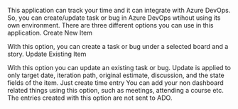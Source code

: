 This application can track your time and it can integrate with Azure DevOps. So, you can create/update task or bug in Azure DevOps wtihout using its own environment. There are three different options you can use in this application.
Create New Item

With this option, you can create a task or bug under a selected board and a story.
Update Existing Item

With this option you can update an existing task or bug. Update is applied to only target date, iteration path, original estimate, discussion, and the state fields of the item.
Just create time entry
You can add your non dashboard related things using this option, such as meetings, attending a course etc. The entries created with this option are not sent to ADO.
